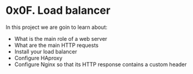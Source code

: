 # 0x0F. Load balancer

In this project we are goin to learn about: 

-   What is the main role of a web server
-   What are the main HTTP requests
-   Install your load balancer
-   Configure HAproxy
-   Configure Nginx so that its HTTP response contains a custom header
